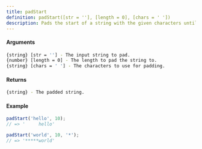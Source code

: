 ```yaml
---
title: padStart
definition: padStart([str = ''], [length = 0], [chars = ' '])
description: Pads the start of a string with the given characters until it reaches the specified length.
---
```



#### Arguments


```bash
{string} [str = ''] - The input string to pad.
{number} [length = 0] - The length to pad the string to.
{string} [chars = ' '] - The characters to use for padding.
```


#### Returns


```bash
{string} - The padded string.
```


#### Example


```ts
padStart('hello', 10);
// => '     hello'

padStart('world', 10, '*');
// => '*****world'
```